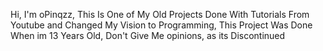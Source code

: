Hi, I'm oPinqzz, This Is One of My Old Projects Done With Tutorials From Youtube and Changed My Vision to Programming, This Project Was Done When im 13 Years Old, Don't Give Me opinions, as its Discontinued
